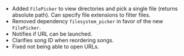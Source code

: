 - Added `FilePicker` to view directories and pick a single file (returns absolute path).
  Can specify file extensions to filter files.
- Removed dependency `filesystem_picker` in favor of the new `FilePicker`.
- Notifies if URL can be launched.
- Clarifies song ID when reordering songs.
- Fixed not being able to open URLs. 